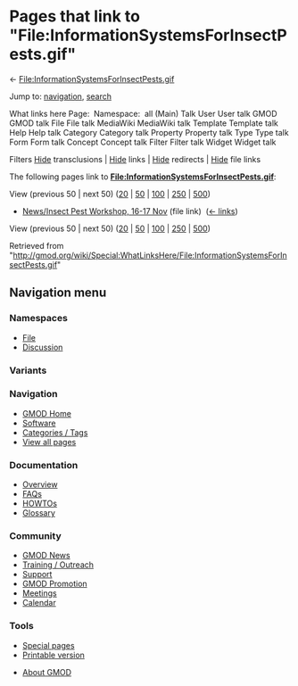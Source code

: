 <div id="mw-page-base" class="noprint">

</div>

<div id="mw-head-base" class="noprint">

</div>

<div id="content" class="mw-body" role="main">

<span id="top"></span>

<div id="mw-js-message" style="display:none;">

</div>



# <span dir="auto">Pages that link to "File:InformationSystemsForInsectPests.gif"</span>

<div id="bodyContent">

<div id="contentSub">

←
[File:InformationSystemsForInsectPests.gif](/wiki/File:InformationSystemsForInsectPests.gif "File:InformationSystemsForInsectPests.gif")

</div>

<div id="jump-to-nav" class="mw-jump">

Jump to: [navigation](#mw-navigation), [search](#p-search)

</div>

<div id="mw-content-text">

What links here Page:  Namespace:  all (Main) Talk User User talk GMOD
GMOD talk File File talk MediaWiki MediaWiki talk Template Template talk
Help Help talk Category Category talk Property Property talk Type Type
talk Form Form talk Concept Concept talk Filter Filter talk Widget
Widget talk

Filters
[Hide](/mediawiki/index.php?title=Special:WhatLinksHere/File:InformationSystemsForInsectPests.gif&hidetrans=1 "Special:WhatLinksHere/File:InformationSystemsForInsectPests.gif")
transclusions \|
[Hide](/mediawiki/index.php?title=Special:WhatLinksHere/File:InformationSystemsForInsectPests.gif&hidelinks=1 "Special:WhatLinksHere/File:InformationSystemsForInsectPests.gif")
links \|
[Hide](/mediawiki/index.php?title=Special:WhatLinksHere/File:InformationSystemsForInsectPests.gif&hideredirs=1 "Special:WhatLinksHere/File:InformationSystemsForInsectPests.gif")
redirects \|
[Hide](/mediawiki/index.php?title=Special:WhatLinksHere/File:InformationSystemsForInsectPests.gif&hideimages=1 "Special:WhatLinksHere/File:InformationSystemsForInsectPests.gif")
file links

The following pages link to
**[File:InformationSystemsForInsectPests.gif](/wiki/File:InformationSystemsForInsectPests.gif "File:InformationSystemsForInsectPests.gif")**:

View (previous 50 \| next 50)
([20](/mediawiki/index.php?title=Special:WhatLinksHere/File:InformationSystemsForInsectPests.gif&limit=20 "Special:WhatLinksHere/File:InformationSystemsForInsectPests.gif")
\|
[50](/mediawiki/index.php?title=Special:WhatLinksHere/File:InformationSystemsForInsectPests.gif&limit=50 "Special:WhatLinksHere/File:InformationSystemsForInsectPests.gif")
\|
[100](/mediawiki/index.php?title=Special:WhatLinksHere/File:InformationSystemsForInsectPests.gif&limit=100 "Special:WhatLinksHere/File:InformationSystemsForInsectPests.gif")
\|
[250](/mediawiki/index.php?title=Special:WhatLinksHere/File:InformationSystemsForInsectPests.gif&limit=250 "Special:WhatLinksHere/File:InformationSystemsForInsectPests.gif")
\|
[500](/mediawiki/index.php?title=Special:WhatLinksHere/File:InformationSystemsForInsectPests.gif&limit=500 "Special:WhatLinksHere/File:InformationSystemsForInsectPests.gif"))

- [News/Insect Pest Workshop, 16-17
  Nov](/wiki/News/Insect_Pest_Workshop,_16-17_Nov "News/Insect Pest Workshop, 16-17 Nov")
  (file link) ‎ <span class="mw-whatlinkshere-tools">([←
  links](/mediawiki/index.php?title=Special:WhatLinksHere&target=News%2FInsect+Pest+Workshop%2C+16-17+Nov "Special:WhatLinksHere"))</span>

View (previous 50 \| next 50)
([20](/mediawiki/index.php?title=Special:WhatLinksHere/File:InformationSystemsForInsectPests.gif&limit=20 "Special:WhatLinksHere/File:InformationSystemsForInsectPests.gif")
\|
[50](/mediawiki/index.php?title=Special:WhatLinksHere/File:InformationSystemsForInsectPests.gif&limit=50 "Special:WhatLinksHere/File:InformationSystemsForInsectPests.gif")
\|
[100](/mediawiki/index.php?title=Special:WhatLinksHere/File:InformationSystemsForInsectPests.gif&limit=100 "Special:WhatLinksHere/File:InformationSystemsForInsectPests.gif")
\|
[250](/mediawiki/index.php?title=Special:WhatLinksHere/File:InformationSystemsForInsectPests.gif&limit=250 "Special:WhatLinksHere/File:InformationSystemsForInsectPests.gif")
\|
[500](/mediawiki/index.php?title=Special:WhatLinksHere/File:InformationSystemsForInsectPests.gif&limit=500 "Special:WhatLinksHere/File:InformationSystemsForInsectPests.gif"))

</div>

<div class="printfooter">

Retrieved from
"<http://gmod.org/wiki/Special:WhatLinksHere/File:InformationSystemsForInsectPests.gif>"

</div>

<div id="catlinks" class="catlinks catlinks-allhidden">

</div>

<div class="visualClear">

</div>

</div>

</div>

<div id="mw-navigation">

## Navigation menu

<div id="mw-head">



<div id="left-navigation">

<div id="p-namespaces" class="vectorTabs" role="navigation"
aria-labelledby="p-namespaces-label">

### Namespaces

- <span id="ca-nstab-image"><a href="/wiki/File:InformationSystemsForInsectPests.gif" accesskey="c"
  title="View the file page [c]">File</a></span>
- <span id="ca-talk"><a
  href="/mediawiki/index.php?title=File_talk:InformationSystemsForInsectPests.gif&amp;action=edit&amp;redlink=1"
  accesskey="t"
  title="Discussion about the content page [t]">Discussion</a></span>

</div>

<div id="p-variants" class="vectorMenu emptyPortlet" role="navigation"
aria-labelledby="p-variants-label">

### 

### Variants[](#)

<div class="menu">

</div>

</div>

</div>

<div id="right-navigation">





</div>



</div>

</div>

</div>

<div id="mw-panel">

<div id="p-logo" role="banner">

<a href="/wiki/Main_Page"
style="background-image: url(http://gmod.org/images/GMOD-cogs.png);"
title="Visit the main page"></a>

</div>

<div id="p-Navigation" class="portal" role="navigation"
aria-labelledby="p-Navigation-label">

### Navigation

<div class="body">

- <span id="n-GMOD-Home">[GMOD Home](/wiki/Main_Page)</span>
- <span id="n-Software">[Software](/wiki/GMOD_Components)</span>
- <span id="n-Categories-.2F-Tags">[Categories /
  Tags](/wiki/Categories)</span>
- <span id="n-View-all-pages">[View all
  pages](/wiki/Special:AllPages)</span>

</div>

</div>

<div id="p-Documentation" class="portal" role="navigation"
aria-labelledby="p-Documentation-label">

### Documentation

<div class="body">

- <span id="n-Overview">[Overview](/wiki/Overview)</span>
- <span id="n-FAQs">[FAQs](/wiki/Category:FAQ)</span>
- <span id="n-HOWTOs">[HOWTOs](/wiki/Category:HOWTO)</span>
- <span id="n-Glossary">[Glossary](/wiki/Glossary)</span>

</div>

</div>

<div id="p-Community" class="portal" role="navigation"
aria-labelledby="p-Community-label">

### Community

<div class="body">

- <span id="n-GMOD-News">[GMOD News](/wiki/GMOD_News)</span>
- <span id="n-Training-.2F-Outreach">[Training /
  Outreach](/wiki/Training_and_Outreach)</span>
- <span id="n-Support">[Support](/wiki/Support)</span>
- <span id="n-GMOD-Promotion">[GMOD
  Promotion](/wiki/GMOD_Promotion)</span>
- <span id="n-Meetings">[Meetings](/wiki/Meetings)</span>
- <span id="n-Calendar">[Calendar](/wiki/Calendar)</span>

</div>

</div>

<div id="p-tb" class="portal" role="navigation"
aria-labelledby="p-tb-label">

### Tools

<div class="body">

- <span id="t-specialpages"><a href="/wiki/Special:SpecialPages" accesskey="q"
  title="A list of all special pages [q]">Special pages</a></span>
- <span id="t-print"><a
  href="/mediawiki/index.php?title=Special:WhatLinksHere/File:InformationSystemsForInsectPests.gif&amp;printable=yes"
  rel="alternate" accesskey="p"
  title="Printable version of this page [p]">Printable version</a></span>

</div>

</div>

</div>

</div>

<div id="footer" role="contentinfo">

- <span id="footer-places-about">[About
  GMOD](/wiki/GMOD:About "GMOD:About")</span>

<!-- -->






</div>

